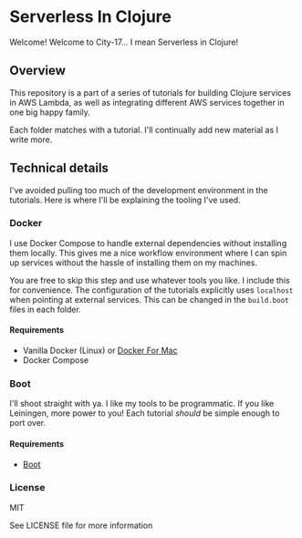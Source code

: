 Serverless In Clojure
=====================

Welcome! Welcome to City-17... I mean Serverless in Clojure!

## Overview

This repository is a part of a series of tutorials for building Clojure services in AWS Lambda, as well as integrating different AWS services together in one big happy family.

Each folder matches with a tutorial. I'll continually add new material as I write more.

## Technical details

I've avoided pulling too much of the development environment in the tutorials. Here is where I'll be explaining the tooling I've used.

### Docker

I use Docker Compose to handle external dependencies without installing them locally. This gives me a nice workflow environment where I can spin up services without the hassle of installing them on my machines.

You are free to skip this step and use whatever tools you like. I include this for convenience. The configuration of the tutorials explicitly uses `localhost` when pointing at external services. This can be changed in the `build.boot` files in each folder.

#### Requirements

* Vanilla Docker (Linux) or [Docker For Mac][dfm]
* Docker Compose

[dfm]: https://docs.docker.com/docker-for-mac/

### Boot

I'll shoot straight with ya. I like my tools to be programmatic. If you like Leiningen, more power to you! Each tutorial *should* be simple enough to port over.

#### Requirements

* [Boot][boot]

[boot]: https://github.com/boot-clj/boot

### License

MIT

See LICENSE file for more information
